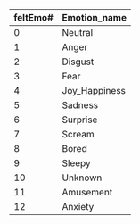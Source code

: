 

| feltEmo# | Emotion_name  |
|----------|---------------|
| 0        | Neutral       |
| 1        | Anger         |
| 2        | Disgust       |
| 3        | Fear          |
| 4        | Joy_Happiness |
| 5        | Sadness       |
| 6        | Surprise      |
| 7        | Scream        |
| 8        | Bored         |
| 9        | Sleepy        |
| 10       | Unknown       |
| 11       | Amusement     |
| 12       | Anxiety       |
